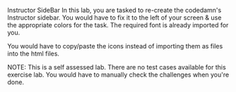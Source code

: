 Instructor SideBar
In this lab, you are tasked to re-create the codedamn's Instructor sidebar. You would have to fix it to the left of your screen & use the appropriate colors for the task. The required font is already imported for you.

You would have to copy/paste the icons instead of importing them as files into the html files.

NOTE: This is a self assessed lab. There are no test cases available for this exercise lab. You would have to manually check the challenges when you're done.